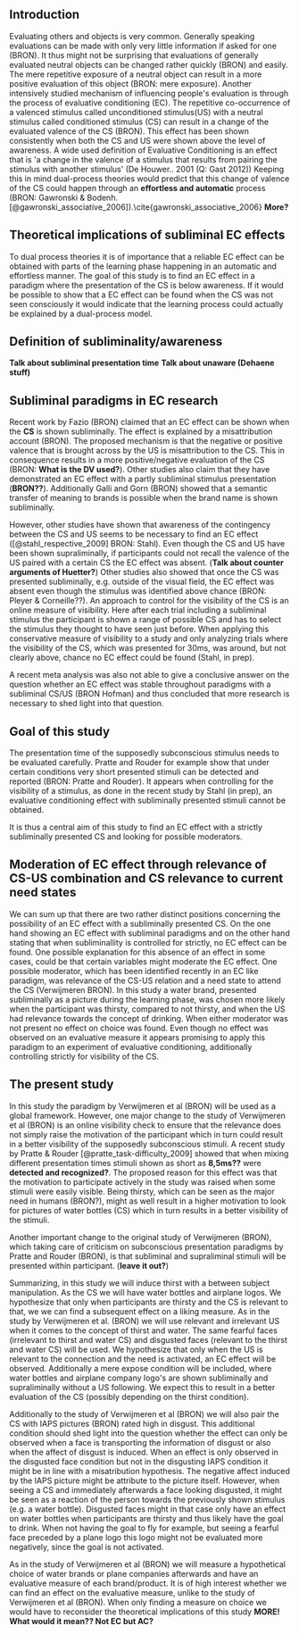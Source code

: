## Introduction

Evaluating others and objects is very common. Generally speaking evaluations can be made with only very little information if asked for one (BRON). It thus might not be surprising that evaluations of generally evaluated neutral objects can be changed rather quickly (BRON) and easily. The mere repetitive exposure of a neutral object can result in a more positive evaluation of this object (BRON: mere exposure). Another intensively studied mechanism of influencing people's evaluation is through the process of evaluative conditioning (EC). The repetitive co-occurrence of a valenced stimulus called unconditioned stimulus(US) with a neutral stimulus called conditioned stimulus (CS) can result in a change of the evaluated valence of the CS (BRON). This effect has been shown consistently when both the CS and US were shown above the level of awareness. A wide used definition of Evaluative Conditioning is an effect that is 'a change in the valence of a stimulus that results from pairing the stimulus with another stimulus' (De Houwer.. 2001 (Q: Gast 2012))
Keeping this in mind dual-process theories would predict that this change of valence of the CS could happen through an __effortless and automatic__ process (BRON: Gawronski & Bodenh. [@gawronski_associative_2006]).\cite{gawronski_associative_2006} __More?__

## Theoretical implications of subliminal EC effects
To dual process theories it is of importance that a reliable EC effect can be obtained with parts of the learning phase happening in an automatic and effortless manner. The goal of this study is to find an EC effect in a paradigm where the presentation of the CS is below awareness. If it would be possible to show that a EC effect can be found when the CS was not seen consciously it would indicate that the learning process could actually be explained by a dual-process model.

## Definition of subliminality/awareness

__Talk about subliminal presentation time__
__Talk about unaware (Dehaene stuff)__

## Subliminal paradigms in EC research

Recent work by Fazio (BRON) claimed that an EC effect can be shown when the __CS__ is shown subliminally. The effect is explained by a misattribution account (BRON). The proposed mechanism is that the negative or positive valence that is brought across by the US is misattribution to the CS. This in consequence results in a more positive/negative evaluation of the CS (BRON: __What is the DV used?__). Other studies also claim that they have demonstrated an EC effect with a  partly subliminal stimulus presentation (__BRON??__). Additionally Galli and Gorn (BRON) showed that a semantic transfer of meaning to brands is possible when the brand name is shown subliminally. 

However, other studies have shown that awareness of the contingency between the CS and US seems to be necessary to find an EC effect ([@stahl_respective_2009] BRON: Stahl). Even though the CS and US have been shown supraliminally, if participants could not recall the valence of the US paired with a certain CS the EC effect was absent. (__Talk about counter arguments of Huetter?__)
Other studies also showed that once the CS was presented subliminally, e.g. outside of the visual field, the EC effect was absent even though the stimulus was identified above chance (BRON: Pleyer & Corneille??). 
An approach to control for the visibility of the CS is an online measure of visibility. Here after each trial including a subliminal stimulus the participant is shown a range of possible CS and has to select the stimulus they thought to have seen just before. When applying this conservative measure of visibility to a study and only analyzing trials where the visibility of the CS, which was presented for 30ms, was around, but not clearly above, chance no EC effect could be found (Stahl, in prep).


A recent meta analysis was also not able to give a conclusive answer on the question whether an EC effect was stable throughout paradigms with a subliminal CS/US (BRON Hofman) and thus concluded that more research is necessary to shed light into that question. 

## Goal of this study

The presentation time of the supposedly subconscious stimulus needs to be evaluated carefully. Pratte and Rouder for example show that under certain conditions very short presented stimuli can be detected and reported (BRON: Pratte and Rouder). It appears when controlling for the visibility of a stimulus, as done in the  recent study by Stahl (in prep), an evaluative conditioning effect with subliminally presented stimuli cannot be obtained.

It is thus a central aim of this study to find an EC effect with a strictly subliminally presented CS and looking for possible moderators. 

## Moderation of EC effect through relevance of CS-US combination and CS relevance to current need states

We can sum up that there are two rather distinct positions concerning the possibility of an EC effect with a subliminally presented CS. On the one hand showing an EC effect with subliminal paradigms and on the other hand stating that when subliminallity is controlled for strictly, no EC effect can be found. One possible explanation for this absence of an effect in some cases, could be that certain variables might moderate the EC effect.
One possible moderator, which has been identified recently in an EC like paradigm, was relevance of the CS-US relation and a need state to attend the CS (Verwijmeren BRON). In this study a water brand, presented subliminally as a picture during the learning phase, was chosen more likely when the participant was thirsty, compared to not thirsty, and when the US had relevance towards the concept of drinking. When either moderator was not present no effect on choice was found. Even though no effect was observed on an evaluative measure it appears promising to apply this paradigm to an experiment of evaluative conditioning, additionally controlling strictly for visibility of the CS. 

## The present study

In this study the paradigm by Verwijmeren et al (BRON) will be used as a global framework. However, one major change to the study of Verwijmeren et al (BRON) is an online visibility check to ensure that the relevance does not simply raise the motivation of the participant which in turn could result in a better visibility of the supposedly subconscious stimuli. A recent study by Pratte & Rouder [@pratte_task-difficulty_2009] showed that when mixing different presentation times stimuli shown as short as __8,5ms??__ were __detected and recognized?__. The proposed reason for this effect was that the motivation to participate actively in the study was raised when some stimuli were easily visible. Being thirsty, which can be seen as the major need in humans (BRON?), might as well result in a higher motivation to look for pictures of water bottles (CS) which in turn results in a better visibility of the stimuli. 

Another important change to the original study of Verwijmeren (BRON), which taking care of criticism on subconscious presentation paradigms by Pratte and Rouder (BRON), is that subliminal and supraliminal stimuli will be presented within participant. (__leave it out?__)

Summarizing, in this study we will induce thirst with a between subject manipulation. As the CS we will have water bottles and airplane logos. 
We hypothesize that only when participants are thirsty and the CS is relevant to that, we we can find a subsequent effect on a liking measure. 
As in the study by Verwijmeren et al. (BRON) we will use relevant and irrelevant US when it comes to the concept of thirst and water. The same fearful faces (irrelevant to thirst and water CS) and disgusted faces (relevant to the thirst and water CS) will be used. We hypothesize that only when the US is relevant to the connection and the need is activated, an EC effect will be observed. Additionally a mere expose condition will be included, where water bottles and airplane company logo's are shown subliminally and supraliminally without a US following. We expect this to result in a better evaluation of the CS (possibly depending on the thirst condition). 

Additionally to the study of Verwijmeren et al (BRON) we will also pair the CS with IAPS pictures (BRON) rated high in disgust. This additional condition should shed light into the question whether the effect can only be observed when a face is transporting the information of disgust or also when the affect of disgust is induced. When an effect is only observed in the disgusted face condition but not in the disgusting IAPS condition it might be in line with a misatribution hypothesis. The negative affect induced by the IAPS picture might be attribute to the picture itself. However, when seeing a CS and immediately afterwards a face looking disgusted, it might be seen as a reaction of the person towards the previously shown stimulus (e.g. a water bottle).
Disgusted faces might in that case only have an effect on water bottles when participants are thirsty and thus likely have the goal to drink. When not having the goal to fly for example, but seeing a fearful face preceded by a plane logo this logo might not be evaluated more negatively, since the goal is not activated. 

As in the study of Verwijmeren et al (BRON) we will measure a hypothetical choice of water brands or plane companies afterwards and have an evaluative measure of each brand/product. It is of high interest whether we can find an effect on the evaluative measure, unlike to the study of Verwijmeren et al (BRON). When only finding a measure on choice we would have to reconsider the theoretical implications of this study __MORE! What would it mean?? Not EC but AC?__
